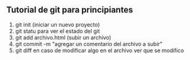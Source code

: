 ## Tutorial de git para principiantes

1. git init (iniciar un nuevo proyecto)
2. git statu para ver el estado del git
3. git add archivo.html (subir un archivo)
4. git commit -m "agregar un comentario del archivo a subir"
5. git diff en caso de modificar algo en el archivo ver que se modifico
